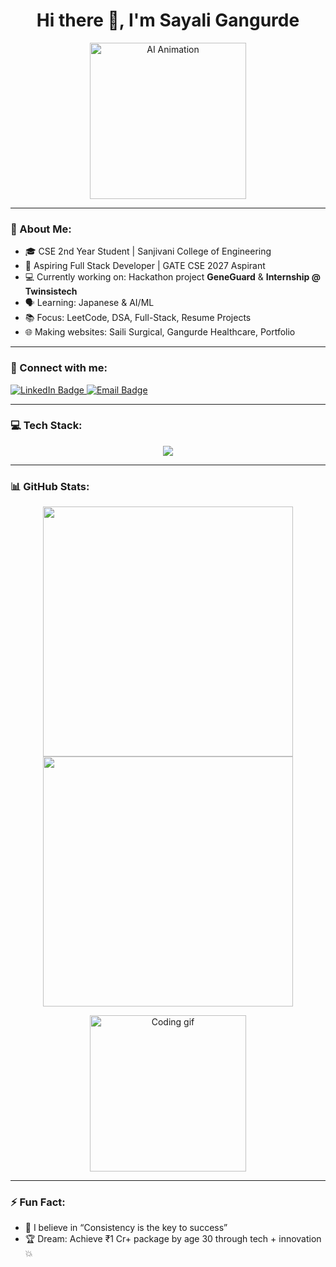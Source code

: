<h1 align="center">Hi there 👋, I'm Sayali Gangurde</h1>

<p align="center">
  <img src="https://media2.giphy.com/media/v1.Y2lkPTc5MGI3NjExN2JqcW4xbWl3Zm8zdG5lZXRxZXhxb29zcTA1M2ZrODgxMjRoYXptMyZlcD12MV9pbnRlcm5hbF9naWZfYnlfaWQmY3Q9Zw/ENY5vJgJPEfG3Ym14H/giphy.gif" width="250" alt="AI Animation">

</p>

---

### 💫 About Me:
- 🎓 CSE 2nd Year Student | Sanjivani College of Engineering  
- 🎯 Aspiring Full Stack Developer | GATE CSE 2027 Aspirant  
- 💻 Currently working on: Hackathon project **GeneGuard** & **Internship @ Twinsistech**  
- 🗣️ Learning: Japanese & AI/ML  
- 📚 Focus: LeetCode, DSA, Full-Stack, Resume Projects  
- 🌐 Making websites: Saili Surgical, Gangurde Healthcare, Portfolio  

---

### 🔗 Connect with me:
<p>
  <a href="https://www.linkedin.com/in/sayali-gangurde-0a0a0b31b/" target="_blank">
    <img src="https://img.shields.io/badge/LinkedIn-blue?logo=linkedin&logoColor=white&style=for-the-badge" alt="LinkedIn Badge"/>
  </a>
  <a href="mailto:gangurdesaili48@gmail.com" target="_blank">
    <img src="https://img.shields.io/badge/Email-D14836?logo=gmail&logoColor=white&style=for-the-badge" alt="Email Badge"/>
  </a>
</p>

---

### 💻 Tech Stack:

<p align="center">
  <img src="https://skillicons.dev/icons?i=html,css,js,react,python,c,cpp,mysql,nodejs,tailwind,github,git" />
</p>

---

### 📊 GitHub Stats:
<p align="center">
  <img src="https://github-readme-stats.vercel.app/api?username=SayaliGangurde48&show_icons=true&theme=radical" width="400"/>
  <img src="https://github-readme-stats.vercel.app/api/top-langs/?username=SayaliGangurde48&layout=compact&theme=radical" width="400"/>
</p>

<p align="center">
  <img src="https://media.giphy.com/media/L1R1tvI9svkIWwpVYr/giphy.gif" width="250" alt="Coding gif"/>
</p>

---

### ⚡ Fun Fact:
- 🧠 I believe in “Consistency is the key to success”  
- 🏆 Dream: Achieve ₹1 Cr+ package by age 30 through tech + innovation 💥  
